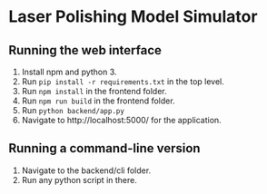 Laser Polishing Model Simulator
========================

## Running the web interface
1. Install npm and python 3.
2. Run `pip install -r requirements.txt` in the top level.
3. Run `npm install` in the frontend folder.
4. Run `npm run build` in the frontend folder.
5. Run `python backend/app.py`
6. Navigate to http://localhost:5000/ for the application.

## Running a command-line version
1. Navigate to the backend/cli folder.
2. Run any python script in there.
